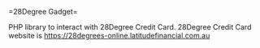 =28Degree Gadget=

PHP library to interact with 28Degree Credit Card.
28Degree Credit Card website is https://28degrees-online.latitudefinancial.com.au

